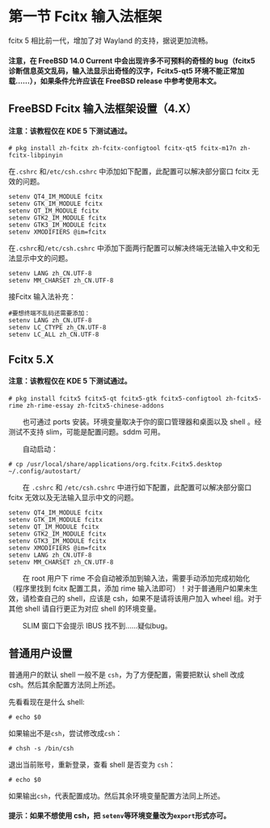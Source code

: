 # 第一节 Fcitx 输入法框架

fcitx 5 相比前一代，增加了对 Wayland 的支持，据说更加流畅。

#### 注意，在 FreeBSD 14.0 Current 中会出现许多不可预料的奇怪的 bug（fcitx5 诊断信息英文乱码，输入法显示出奇怪的汉字，Fcitx5-qt5 环境不能正常加载……），如果条件允许应该在 FreeBSD release 中参考使用本文。

## FreeBSD Fcitx 输入法框架设置（4.X）

#### 注意：该教程仅在 KDE 5 下测试通过。

`# pkg install zh-fcitx zh-fcitx-configtool fcitx-qt5 fcitx-m17n zh-fcitx-libpinyin`

在`.cshrc` 和`/etc/csh.cshrc` 中添加如下配置，此配置可以解决部分窗口 fcitx 无效的问题。

```
setenv QT4_IM_MODULE fcitx
setenv GTK_IM_MODULE fcitx
setenv QT_IM_MODULE fcitx
setenv GTK2_IM_MODULE fcitx
setenv GTK3_IM_MODULE fcitx
setenv XMODIFIERS @im=fcitx
```

在`.cshrc`和`/etc/csh.cshrc` 中添加下面两行配置可以解决终端无法输入中文和无法显示中文的问题。

```
setenv LANG zh_CN.UTF-8
setenv MM_CHARSET zh_CN.UTF-8
```

接Fcitx 输入法补充：

```
#要想终端不乱码还需要添加：
setenv LANG zh_CN.UTF-8
setenv LC_CTYPE zh_CN.UTF-8
setenv LC_ALL zh_CN.UTF-8
```

## Fcitx 5.X

#### 注意：该教程仅在 KDE 5 下测试通过。

`# pkg install fcitx5 fcitx5-qt fcitx5-gtk fcitx5-configtool zh-fcitx5-rime zh-rime-essay zh-fcitx5-chinese-addons`

　　也可通过 ports 安装。环境变量取决于你的窗口管理器和桌面以及 shell 。经测试不支持 slim，可能是配置问题。sddm 可用。

　　自动启动：

`# cp /usr/local/share/applications/org.fcitx.Fcitx5.desktop ~/.config/autostart/`

　　在 `.cshrc` 和 `/etc/csh.cshrc` 中进行如下配置，此配置可以解决部分窗口 fcitx 无效以及无法输入显示中文的问题。

```
setenv QT4_IM_MODULE fcitx
setenv GTK_IM_MODULE fcitx
setenv QT_IM_MODULE fcitx
setenv GTK2_IM_MODULE fcitx
setenv GTK3_IM_MODULE fcitx
setenv XMODIFIERS @im=fcitx
setenv LANG zh_CN.UTF-8
setenv MM_CHARSET zh_CN.UTF-8
```

　　在 root 用户下 rime 不会自动被添加到输入法，需要手动添加完成初始化（程序里找到 fcitx 配置工具，添加 rime 输入法即可）！对于普通用户如果未生效，请检查自己的 shell，应该是 csh，如果不是请将该用户加入 wheel 组。对于其他 shell 请自行更正为对应 shell 的环境变量。

　　SLIM 窗口下会提示 IBUS 找不到……疑似bug。
  
  ## 普通用户设置
  
  普通用户的默认 shell 一般不是 `csh`，为了方便配置，需要把默认 shell 改成 csh。然后其余配置方法同上所述。
  
  先看看现在是什么 shell:
  ```
  # echo $0
  ```

如果输出不是`csh`，尝试修改成`csh`：

```
# chsh -s /bin/csh
```

退出当前账号，重新登录，查看 shell 是否变为 `csh`：

  ```
  # echo $0
  ```
  
  如果输出`csh`，代表配置成功。然后其余环境变量配置方法同上所述。
  
  #### 提示：如果不想使用 csh，把 `setenv`等环境变量改为`export`形式亦可。
